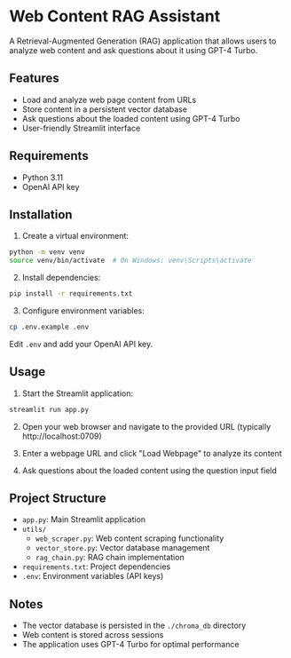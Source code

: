 # Web Content RAG Assistant

A Retrieval-Augmented Generation (RAG) application that allows users to analyze web content and ask questions about it using GPT-4 Turbo.

## Features

- Load and analyze web page content from URLs
- Store content in a persistent vector database
- Ask questions about the loaded content using GPT-4 Turbo
- User-friendly Streamlit interface

## Requirements

- Python 3.11
- OpenAI API key

## Installation

1. Create a virtual environment:
```bash
python -m venv venv
source venv/bin/activate  # On Windows: venv\Scripts\activate
```

2. Install dependencies:
```bash
pip install -r requirements.txt
```

3. Configure environment variables:
```bash
cp .env.example .env
```
Edit `.env` and add your OpenAI API key.

## Usage

1. Start the Streamlit application:
```bash
streamlit run app.py
```

2. Open your web browser and navigate to the provided URL (typically http://localhost:0709)

3. Enter a webpage URL and click "Load Webpage" to analyze its content

4. Ask questions about the loaded content using the question input field

## Project Structure

- `app.py`: Main Streamlit application
- `utils/`
  - `web_scraper.py`: Web content scraping functionality
  - `vector_store.py`: Vector database management
  - `rag_chain.py`: RAG chain implementation
- `requirements.txt`: Project dependencies
- `.env`: Environment variables (API keys)

## Notes

- The vector database is persisted in the `./chroma_db` directory
- Web content is stored across sessions
- The application uses GPT-4 Turbo for optimal performance
